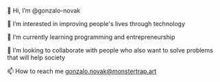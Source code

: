 👋  Hi, I’m @gonzalo-novak  

👀  I’m interested in improving people's lives through technology  

🌱  I’m currently learning programming and entrepreneurship  

💞️  I’m looking to collaborate with people who also want to solve problems that will help society  

📫  How to reach me gonzalo.novak@monstertrap.art  

<!---
gonzalo-novak/gonzalo-novak is a ✨ special ✨ repository because its `README.md` (this file) appears on your GitHub profile.
You can click the Preview link to take a look at your changes.
--->
